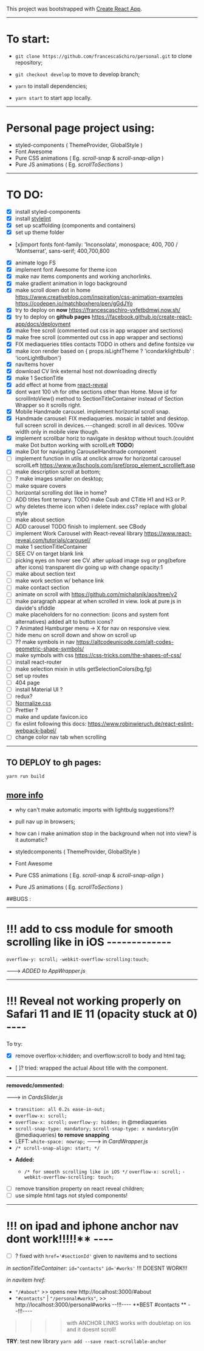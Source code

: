 This project was bootstrapped with [Create React App](https://github.com/facebook/create-react-app).

---

# To start:

- `git clone https://github.com/francescaSchiro/personal.git` to clone repository;

- `git checkout develop` to move to develop branch;

- `yarn` to install dependencies;

- `yarn start` to start app locally.

---

# Personal page project using:

- styled-components ( ThemeProvider, GlobalStyle )
- Font Awesome
- Pure CSS animations ( Eg. _scroll-snap_ & _scroll-snap-align_ )
- Pure JS animations ( Eg. _scrollToSections_ )

---

# TO DO:

- [x] install styled-components
- [x] install [stylelint](https://github.com/styled-components/stylelint-processor-styled-components)
- [x] set up scaffolding (components and containers)
- [x] set up theme folder
- [x]import fonts font-family: 'Inconsolata', monospace; 400, 700 / 'Montserrat', sans-serif; 400,700,800
- [x] animate logo FS
- [x] implement font Awesome for theme icon
- [x] make nav items components and working anchorlinks.
- [x] make gradient animation in logo background
- [x] make scroll down dot in home https://www.creativebloq.com/inspiration/css-animation-examples https://codepen.io/matchboxhero/pen/gGdJYo
- [x] try to deploy on **now** https://francescaschiro-yxfetbdmwj.now.sh/
- [x] try to deploy on **github pages** https://facebook.github.io/create-react-app/docs/deployment
- [x] make free scroll (commented out css in app wrapper and sections)
- [x] make free scroll (commented out css in app wrapper and sections)
- [x] FIX mediaqueries titles contacts TODO in others and define fontsize vw
- [x] make icon render based on { props.isLightTheme ? 'icondarklightbulb' : 'iconLightBulbon'}
- [x] navItems hover
- [x] download CV link external host not downloading directly
- [x] make 1 SectionTitle
- [x] add effect at home from [react-reveal](https://www.react-reveal.com/docs/props/)
- [x] dont want 100 vh for othe sections other than Home. Move id for scrollIntoView() method to SectionTitleContainer instead of Section Wrapper so it scrolls right.
- [x] Mobile Handmade carousel. implement horizontal scroll snap.
- [x] Handmade carousel: FIX mediaqueries. mosaic in tablet and desktop. full screen scroll in devices.---changed: scroll in all devices. 100vw width only in mobile view though.
- [x] implement scrollbar horiz to navigate in desktop without touch.(couldnt make Dot button working with scrollLeft **TODO**)
- [x] make Dot for navigating CarouselHandmade component
- [ ] implement function in utils at onclick arrow for horizontal carousel scrollLeft https://www.w3schools.com/jsref/prop_element_scrollleft.asp
- [ ] make description scroll at bottom;
- [ ] ? make images smaller on desktop;
- [ ] make square covers
- [ ] horizontal scrolling dot like in home?
- [ ] ADD titles font ternary. TODO make Csub and CTitle H1 and H3 or P.
- [ ] why deletes theme icon when i delete index.css? replace with global style
- [ ] make about section
- [ ] ADD carousel TODO finish to implement. see CBody
- [ ] implement Work Carousel with React-reveal library https://www.react-reveal.com/tutorials/carousel/
- [ ] make 1 sectionTitleContainer
- [ ] SEE CV on target blank link
- [ ] picking eyes on hover see CV. after upload image svg or png(before after icons) transparent div going up with change opacity:1
- [ ] make about section text
- [ ] make work section w/ behance link
- [ ] make contact section
- [ ] animate on scroll with https://github.com/michalsnik/aos/tree/v2
- [ ] make paragraph appear at when scrolled in view. look at pure js in davide's sfiddle
- [ ] make placeholders for no connection: (icons and system font alternatives) added alt to button icons?
- [ ] ? Animated Hamburger menu -> X for nav on responsive view.
- [ ] hide menu on scroll down and show on scroll up
- [ ] ?? make symbols in nav https://altcodeunicode.com/alt-codes-geometric-shape-symbols/
- [ ] make symbols with css https://css-tricks.com/the-shapes-of-css/
- [ ] install react-router
- [ ] make selection mixin in utils getSelectionColors(bg,fg)
- [ ] set up routes
- [ ] 404 page
- [ ] install Material UI ?
- [ ] redux?
- [ ] [Normalize.css](http://necolas.github.io/normalize.css/)
- [ ] Prettier ?
- [ ] make and update favicon.ico
- [ ] fix eslint following this docs: https://www.robinwieruch.de/react-eslint-webpack-babel/
- [ ] change color nav tab when scrolling

---

## TO DEPLOY to gh pages:

`yarn run build`

## [more info](https://facebook.github.io/create-react-app/docs/deployment)

- why can't make automatic imports with lightbulg suggestions??
- pull nav up in browsers;
- how can i make animation stop in the background when not into view? is it automatic?

- styledcomponents ( ThemeProvider, GlobalStyle )
- Font Awesome
- Pure CSS animations ( Eg. _scroll-snap_ & _scroll-snap-align_ )
- Pure JS animations ( Eg. _scrollToSections_ )

##BUGS :

---

# !!! **add to css module for smooth scrolling like in iOS** -------------

`overflow-y: scroll;`
`-webkit-overflow-scrolling:touch;`

---> _ADDED to AppWrapper.js_

---

# !!! **Reveal not working properly on Safari 11 and IE 11 (opacity stuck at 0)** ----

To try:

- [x] remove overflox-x:hidden; and overflow:scroll to body and html tag;

- [ ]? tried: wrapped the actual About title with the <Fade> component.

---

**removedc/ommented:**

---> in _CardsSlider.js_

- `transition: all 0.2s ease-in-out;`
- `overflow-x: scroll;`
- `overflow-x: scroll;`
  `overflow-y: hidden;` in @mediaqueries
- `scroll-snap-type: mandatory;`
  `scroll-snap-type: x mandatory`(in @mediaqueries) **to remove snapping**
- LEFT: `white-space: nowrap;`
  ---> in _CardWrapper.js_
- `/* scroll-snap-align: start; */`

* **Added:**

  - `/* for smooth scrolling like in iOS */`
    `overflow-x: scroll;`
    `-webkit-overflow-scrolling: touch;`

- [ ] remove transition property on react reveal children;
- [ ] use simple html tags not styled components!

---

# !!! on ipad and iphone anchor nav dont work!!!!!\*\* ----

- [ ] ? fixed with `href='#sectionId'` given to navitems <a> and to sections

_in sectionTitleContainer:_
`id="contacts"`
`id='#works'` !!! DOESNT WORK!!!

_in navitem href:_

- `"/#about"` >> opens new http://localhost:3000/#about
- `"#contacts"` | `"/personal#works"`, >> http://localhost:3000/personal#works --!!!---- **BEST #contacts ** --!!!----

> > > > with ANCHOR LINKS works with doubletap on ios and it doesnt scroll!

**TRY**: test new library `yarn add --save react-scrollable-anchor`
